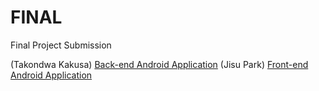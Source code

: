 # FINAL
Final Project Submission 

(Takondwa Kakusa)   [Back-end Android Application](https://github.com/tkakusa/AndroidBackground/tree/master)
(Jisu Park)   [Front-end Android Application](https://github.com/ldev-r3-t4/mECge-FINAL)
